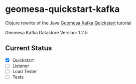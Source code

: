 # geomesa-quickstart-kafka

Clojure rewrite of the Java [Geomesa Kafka Quickstart](https://github.com/geomesa/geomesa-tutorials/tree/master/geomesa-quickstart-kafka) tutorial


Geomesa Kafka Datastore Version: 1.2.5

## Current Status

- [x] Quickstart
- [ ] Listener
- [ ] Load Tester
- [ ] Tests
